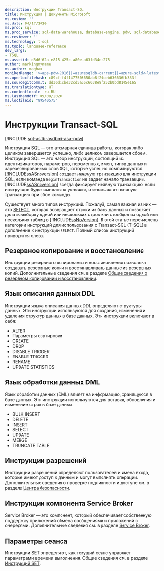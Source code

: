 ```yaml
---
description: Инструкции Transact-SQL
title: Инструкции | Документы Microsoft
ms.custom: ''
ms.date: 04/17/2020
ms.prod: sql
ms.prod_service: sql-data-warehouse, database-engine, pdw, sql-database
ms.reviewer: ''
ms.technology: t-sql
ms.topic: language-reference
dev_langs:
- TSQL
ms.assetid: d8d6f62a-e815-425c-a80e-a63fd34ec275
author: markingmyname
ms.author: maghan
monikerRange: '>=aps-pdw-2016||=azuresqldb-current||=azure-sqldw-latest||>=sql-server-2016||=sqlallproducts-allversions||>=sql-server-linux-2017||=azuresqldb-mi-current'
ms.openlocfilehash: c89cfff4f1477503650ab8f20ceb636636fb333f
ms.sourcegitcommit: dd36d1cbe32cd5a65c6638e8f252b0bd8145e165
ms.translationtype: HT
ms.contentlocale: ru-RU
ms.lasthandoff: 09/08/2020
ms.locfileid: "89540575"
---
```

# <a name="transact-sql-statements"></a>Инструкции Transact-SQL

[!INCLUDE [sql-asdb-asdbmi-asa-pdw](../../includes/applies-to-version/sql-asdb-asdbmi-asa-pdw.md)]

Инструкция SQL — это атомарная единица работы, которая либо целиком завершается успешно, либо целиком завершается сбоем. Инструкция SQL — это набор инструкций, состоящий из идентификаторов, параметров, переменных, имен, типов данных и зарезервированных слов SQL, которые успешно компилируются. [!INCLUDE[ssASnoversion](../../includes/ssasnoversion-md.md)] создает *неявную* транзакцию для инструкции SQL, если команда `BeginTransaction` не задает начало транзакции. [!INCLUDE[ssASnoversion](../../includes/ssasnoversion-md.md)] всегда фиксирует неявную транзакцию, если инструкция будет выполнена успешно, и откатывают неявную транзакцию при сбое команды.  

Существует много типов инструкций. Пожалуй, самая важная из них — это [SELECT](../queries/select-transact-sql.md), которая возвращает строки из базы данных и позволяет делать выборку одной или нескольких строк или столбцов из одной или нескольких таблиц в [!INCLUDE[ssNoVersion](../../includes/ssnoversion-md.md)]. В этой статье перечислены категории инструкций для использования с Transact-SQL (T-SQL) в дополнение к инструкции `SELECT`. Полный список инструкций приводится слева.

## <a name="backup-and-restore"></a>Резервное копирование и восстановление

Инструкции резервного копирования и восстановления позволяют создавать резервные копии и восстанавливать данные из резервных копий.  Дополнительные сведения см. в разделе [Общие сведения о резервном копировании и восстановлении](../../relational-databases/backup-restore/back-up-and-restore-of-sql-server-databases.md).

## <a name="data-definition-language"></a>Язык описания данных DDL

Инструкции языка описания данных DDL определяют структуры данных. Эти инструкции используются для создания, изменения и удаления структур данных в базе данных. Эти инструкции включают в себя:

- ALTER
- Параметры сортировки
- CREATE
- DROP
- DISABLE TRIGGER
- ENABLE TRIGGER
- RENAME
- UPDATE STATISTICS

## <a name="data-manipulation-language"></a>Язык обработки данных DML

Язык обработки данных (DML) влияет на информацию, хранящуюся в базе данных. Эти инструкции используются для вставки, обновления и изменение строк в базе данных.

- BULK INSERT
- DELETE
- INSERT
- SELECT
- UPDATE
- MERGE
- TRUNCATE TABLE

## <a name="permissions-statements"></a>Инструкции разрешений

Инструкции разрешений определяют пользователей и имена входа, которые имеют доступ к данным и могут выполнять операции. Дополнительные сведения о проверке подлинности и доступе см. в разделе [Центра безопасности](../../relational-databases/security/security-center-for-sql-server-database-engine-and-azure-sql-database.md).

## <a name="service-broker-statements"></a>Инструкции компонента Service Broker

Service Broker — это компонент, который обеспечивает собственную поддержку приложений обмена сообщениями и приложений с очередями. Дополнительные сведения см. в разделе [Service Broker](../../database-engine/configure-windows/sql-server-service-broker.md).

## <a name="session-settings"></a>Параметры сеанса

Инструкции SET определяют, как текущий сеанс управляет параметрами времени выполнения. Общие сведения см. в разделе [Инструкций SET](set-statements-transact-sql.md).
